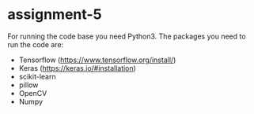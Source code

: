 # assignment-5

For running the code base you need Python3. The packages you need to run the code are:

- Tensorflow (https://www.tensorflow.org/install/)
- Keras (https://keras.io/#installation)
- scikit-learn
- pillow
- OpenCV
- Numpy
